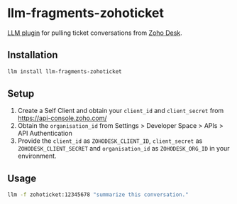 # llm-fragments-zohoticket

[LLM plugin](https://llm.datasette.io/en/stable/plugins/index.html) for pulling ticket conversations from [Zoho Desk](https://www.zoho.com/desk/).

## Installation

```bash
llm install llm-fragments-zohoticket
```

## Setup

1. Create a Self Client and obtain your `client_id` and `client_secret` from https://api-console.zoho.com/
2. Obtain the `organisation_id` from Settings > Developer Space > APIs > API Authentication
3. Provide the `client_id` as `ZOHODESK_CLIENT_ID`, `client_secret` as `ZOHODESK_CLIENT_SECRET` and `organisation_id` as `ZOHODESK_ORG_ID` in your environment.

## Usage

```bash
llm -f zohoticket:12345678 "summarize this conversation."
```
